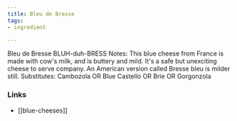 ```yaml
---
title: Bleu de Bresse
tags:
- ingredient

---
```

Bleu de Bresse BLUH-duh-BRESS Notes: This blue cheese from France is made with cow's milk, and is buttery and mild. It's a safe but unexciting cheese to serve company. An American version called Bresse bleu is milder still. Substitutes: Cambozola OR Blue Castello OR Brie OR Gorgonzola

### Links

* [[blue-cheeses]]
